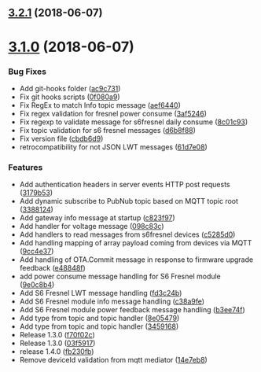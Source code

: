 <a name="3.2.1"></a>
## [3.2.1](https://gitlab.com/SmartSix/s6-gateway-svc/compare/v3.1.0...v3.2.1) (2018-06-07)



<a name="3.1.0"></a>
# [3.1.0](https://gitlab.com/SmartSix/s6-gateway-svc/compare/1.0.3...v3.1.0) (2018-06-07)


### Bug Fixes

* Add git-hooks folder ([ac9c731](https://gitlab.com/SmartSix/s6-gateway-svc/commit/ac9c731))
* Fix git hooks scripts ([0f080a9](https://gitlab.com/SmartSix/s6-gateway-svc/commit/0f080a9))
* Fix RegEx to match Info topic message ([aef6440](https://gitlab.com/SmartSix/s6-gateway-svc/commit/aef6440))
* Fix regex validation for fresnel power consume ([3af5246](https://gitlab.com/SmartSix/s6-gateway-svc/commit/3af5246))
* Fix regexp to validate message for s6fresnel daily consume ([8c01c93](https://gitlab.com/SmartSix/s6-gateway-svc/commit/8c01c93))
* Fix topic validation for s6 fresnel messages ([d6b8f88](https://gitlab.com/SmartSix/s6-gateway-svc/commit/d6b8f88))
* Fix version file ([cbdb6d9](https://gitlab.com/SmartSix/s6-gateway-svc/commit/cbdb6d9))
* retrocompatibility for not JSON LWT messages ([61d7e08](https://gitlab.com/SmartSix/s6-gateway-svc/commit/61d7e08))


### Features

* Add authentication headers in server events HTTP post requests ([3179b53](https://gitlab.com/SmartSix/s6-gateway-svc/commit/3179b53))
* Add dynamic subscribe to PubNub topic based on MQTT topic root ([3388124](https://gitlab.com/SmartSix/s6-gateway-svc/commit/3388124))
* Add gateway info message at startup ([c823f97](https://gitlab.com/SmartSix/s6-gateway-svc/commit/c823f97))
* Add handler for voltage message ([098c83c](https://gitlab.com/SmartSix/s6-gateway-svc/commit/098c83c))
* Add handlers to read messages from s6fresnel devices ([c5285d0](https://gitlab.com/SmartSix/s6-gateway-svc/commit/c5285d0))
* Add handling mapping of array payload coming from devices via MQTT ([9cc4e37](https://gitlab.com/SmartSix/s6-gateway-svc/commit/9cc4e37))
* Add handling of OTA.Commit message in response to firmware upgrade feedback ([e48848f](https://gitlab.com/SmartSix/s6-gateway-svc/commit/e48848f))
* add power consume message handling for S6 Fresnel module ([9e0c8b4](https://gitlab.com/SmartSix/s6-gateway-svc/commit/9e0c8b4))
* Add S6 Fresnel LWT message handling ([fd3c24b](https://gitlab.com/SmartSix/s6-gateway-svc/commit/fd3c24b))
* Add S6 Fresnel module info message handling ([c38a9fe](https://gitlab.com/SmartSix/s6-gateway-svc/commit/c38a9fe))
* Add S6 Fresnel module power feedback message handling ([b3ee74f](https://gitlab.com/SmartSix/s6-gateway-svc/commit/b3ee74f))
* Add type from topic and topic handler ([8e05479](https://gitlab.com/SmartSix/s6-gateway-svc/commit/8e05479))
* Add type from topic and topic handler ([3459168](https://gitlab.com/SmartSix/s6-gateway-svc/commit/3459168))
* Release 1.3.0 ([f70f02c](https://gitlab.com/SmartSix/s6-gateway-svc/commit/f70f02c))
* Release 1.3.0 ([03f5917](https://gitlab.com/SmartSix/s6-gateway-svc/commit/03f5917))
* release 1.4.0 ([fb230fb](https://gitlab.com/SmartSix/s6-gateway-svc/commit/fb230fb))
* Remove deviceId validation from mqtt mediator ([14e7eb8](https://gitlab.com/SmartSix/s6-gateway-svc/commit/14e7eb8))



